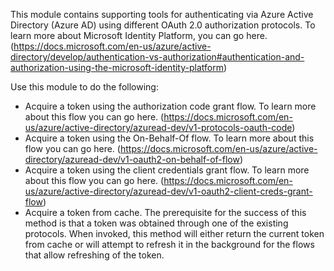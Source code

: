 This module contains supporting tools for authenticating via Azure Active Directory (Azure AD) using different OAuth 2.0 authorization protocols.
To learn more about Microsoft Identity Platform, you can go here. (https://docs.microsoft.com/en-us/azure/active-directory/develop/authentication-vs-authorization#authentication-and-authorization-using-the-microsoft-identity-platform)

Use this module to do the following:
- Acquire a token using the authorization code grant flow. To learn more about this flow you can go here. (https://docs.microsoft.com/en-us/azure/active-directory/azuread-dev/v1-protocols-oauth-code)
- Acquire a token using the On-Behalf-Of flow. To learn more about this flow you can go here. (https://docs.microsoft.com/en-us/azure/active-directory/azuread-dev/v1-oauth2-on-behalf-of-flow)
- Acquire a token using the client credentials grant flow. To learn more about this flow you can go here. (https://docs.microsoft.com/en-us/azure/active-directory/azuread-dev/v1-oauth2-client-creds-grant-flow)
- Acquire a token from cache. The prerequisite for the success of this method is that a token was obtained through one of the existing protocols. When invoked, this method will either return the current token from cache or will attempt to refresh it in the background for the flows that allow refreshing of the token.



